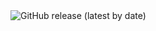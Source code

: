 <img alt="GitHub release (latest by date)" src="https://img.shields.io/github/v/release/acampagnaro/api-tentacle">
